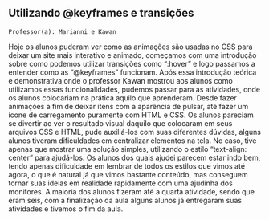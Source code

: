 ## Utilizando @keyframes e transições

`Professor(a): Marianni e Kawan`

Hoje os alunos puderam ver como as animações são usadas no CSS para deixar um site mais interativo e animado, começamos com uma introdução sobre como podemos utilizar transições como “:hover” e logo passamos a entender como as “@keyframes” funcionam.
Após essa introdução teórica e demonstrativa onde o professor Kawan mostrou aos alunos como utilizamos essas funcionalidades, pudemos passar para as atividades, onde os alunos colocariam na prática aquilo que aprenderam.
Desde fazer animações a fim de deixar itens com a aparência de pulsar, até fazer um ícone de carregamento puramente com HTML e CSS.
Os alunos pareciam se divertir ao ver o resultado visual daquilo que colocaram em seus arquivos CSS e HTML, pude auxiliá-los com suas diferentes dúvidas, alguns alunos tiveram dificuldades em centralizar elementos na tela. No caso, tive apenas que mostrar uma solução simples, utilizando o estilo “text-align: center” para ajudá-los.
Os alunos dos quais ajudei parecem estar indo bem, tendo apenas dificuldade em lembrar de todos os estilos que vimos até agora, o que é natural já que vimos bastante conteúdo, mas conseguem tornar suas ideias em realidade rapidamente com uma ajudinha dos monitores.
A maioria dos alunos fizeram até a quarta atividade, sendo que eram seis, com a finalização da aula alguns alunos já entregaram suas atividades e tivemos o fim da aula.
